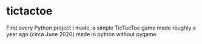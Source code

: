 # tictactoe
First every Python project I made, a simple TicTacToe game made roughly a year ago (circa June 2020) made in python without pygame
